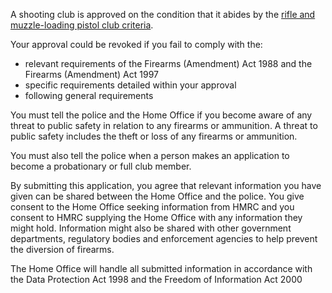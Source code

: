 A shooting club is approved on the condition that it abides by the [rifle and muzzle-loading pistol club criteria](https://www.gov.uk/government/publications/approval-of-rifle-and-muzzle-loading-pistol-clubs).

Your approval could be revoked if you fail to comply with the:

* relevant requirements of the Firearms (Amendment) Act 1988 and the Firearms (Amendment) Act 1997
* specific requirements detailed within your approval
* following general requirements

You must tell the police and the Home Office if you become aware of any threat to public safety in relation to any firearms or ammunition. A threat to public safety includes the theft or loss of any firearms or ammunition.

You must also tell the police when a person makes an application to become a probationary or full club member.

By submitting this application, you agree that relevant information you have given can be shared between the Home Office and the police. You give consent to the Home Office seeking information from HMRC and you consent to HMRC supplying the Home Office with any information they might hold. Information might also be shared with other government departments, regulatory bodies and enforcement agencies to help prevent the diversion of firearms.

The Home Office will handle all submitted information in accordance with the Data Protection Act 1998 and the Freedom of Information Act 2000
